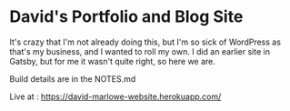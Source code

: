 # David's Portfolio and Blog Site

It's crazy that I'm not already doing this, but I'm so sick of WordPress as that's my business, and I wanted to roll my own. I did an earlier site in Gatsby, but for me it wasn't quite right, so here we are.

Build details are in the NOTES.md

Live at : https://david-marlowe-website.herokuapp.com/
